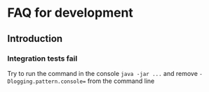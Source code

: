 # FAQ for development

## Introduction

### Integration tests fail

Try to run the command in the console `java -jar ...` and remove `-Dlogging.pattern.console=` from the command line

